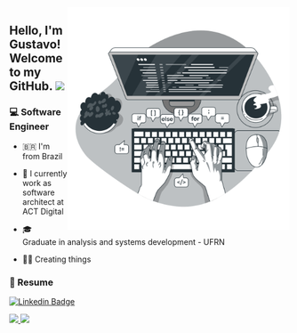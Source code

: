 <img align="right" src="Code typing-bro.png" max-width="400px" width="400px" align="right">

<h2 align="left"> Hello, I'm Gustavo! Welcome to my GitHub. <img src="https://media.giphy.com/media/hvRJCLFzcasrR4ia7z/giphy.gif" width="30px"></h2>

<h3>💻 Software Engineer</h3>

- <p>🇧🇷 I'm from Brazil</p>
- <p>💼 I currently work as software architect at ACT Digital<br></p>
- <p>🎓 Graduate in analysis and systems development - UFRN</strong><br></p>
- <p>👨‍💻 Creating things</strong><br></p>

<h3>📄 Resume </h3>

<div>
  
[![Linkedin Badge](https://img.shields.io/badge/-Linkedin-6633cc?style=flat-square&logo=Linkedin&logoColor=white&color=black&link=https://www.linkedin.com/in/gustavo-pereira053/)](https://www.linkedin.com/in/gustavo-pereira053/)
</div>
   
<div>
 <a href="https://github.com/Gustavo053/">
  <img height="180em" src="https://github-readme-stats.vercel.app/api?username=Gustavo053&show_icons=true&theme=dark" style"max-width: 100%;" />
  <img height="180em" src="https://github-readme-stats.vercel.app/api/top-langs/?username=Gustavo053&layout=compact&theme=dark" style"max-width: 100%;" />
 </a>
</div>

